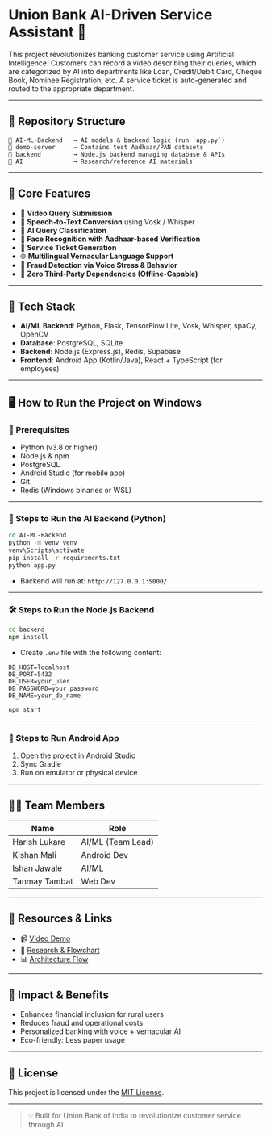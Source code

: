 # Union Bank AI-Driven Service Assistant 🚀

This project revolutionizes banking customer service using Artificial Intelligence. Customers can record a video describing their queries, which are categorized by AI into departments like Loan, Credit/Debit Card, Cheque Book, Nominee Registration, etc. A service ticket is auto-generated and routed to the appropriate department.

---

## 📁 Repository Structure

```
📁 AI-ML-Backend   → AI models & backend logic (run `app.py`)
📁 demo-server     → Contains test Aadhaar/PAN datasets
📁 backend         → Node.js backend managing database & APIs
📁 AI              → Research/reference AI materials
```

---

## 🧠 Core Features

- 🎥 **Video Query Submission**
- 🧾 **Speech-to-Text Conversion** using Vosk / Whisper
- 🧠 **AI Query Classification**
- 🪪 **Face Recognition with Aadhaar-based Verification**
- 🎫 **Service Ticket Generation**
- 🌐 **Multilingual Vernacular Language Support**
- 🔐 **Fraud Detection via Voice Stress & Behavior**
- 🔁 **Zero Third-Party Dependencies (Offline-Capable)**

---

## 🧪 Tech Stack

- **AI/ML Backend**: Python, Flask, TensorFlow Lite, Vosk, Whisper, spaCy, OpenCV
- **Database**: PostgreSQL, SQLite
- **Backend**: Node.js (Express.js), Redis, Supabase
- **Frontend**: Android App (Kotlin/Java), React + TypeScript (for employees)

---

## 🖥️ How to Run the Project on Windows

### 🔧 Prerequisites

- Python (v3.8 or higher)
- Node.js & npm
- PostgreSQL
- Android Studio (for mobile app)
- Git
- Redis (Windows binaries or WSL)

---

### 🚀 Steps to Run the AI Backend (Python)

```bash
cd AI-ML-Backend
python -m venv venv
venv\Scripts\activate
pip install -r requirements.txt
python app.py
```

- Backend will run at: `http://127.0.0.1:5000/`

---

### 🛠️ Steps to Run the Node.js Backend

```bash
cd backend
npm install
```

- Create `.env` file with the following content:

```env
DB_HOST=localhost
DB_PORT=5432
DB_USER=your_user
DB_PASSWORD=your_password
DB_NAME=your_db_name
```

```bash
npm start
```

---

### 📲 Steps to Run Android App

1. Open the project in Android Studio
2. Sync Gradle
3. Run on emulator or physical device

---

## 🧑‍💻 Team Members

| Name          | Role              |
|---------------|-------------------|
| Harish Lukare | AI/ML (Team Lead) |
| Kishan Mali   | Android Dev       |
| Ishan Jawale  | AI/ML             |
| Tanmay Tambat | Web Dev           |

---

## 🔗 Resources & Links

- 📹 [Video Demo](https://drive.google.com/drive/folders/1sqSezMd3wVayeotc4GjtVheXX2aeYRwP?usp=sharing)
- 📄 [Research & Flowchart](https://drive.google.com/drive/folders/1_daZShTdgOwwy1Hf2JCDrXtBUTH7T4gb)
- 📊 [Architecture Flow](https://drive.google.com/drive/folders/1ScI4Nlp8XQlnHtNZ0L56eic655QKHEHM?usp=sharing)

---

## 💼 Impact & Benefits

- Enhances financial inclusion for rural users
- Reduces fraud and operational costs
- Personalized banking with voice + vernacular AI
- Eco-friendly: Less paper usage

---

## 📃 License

This project is licensed under the [MIT License](LICENSE).

---

> 💡 Built for Union Bank of India to revolutionize customer service through AI.
